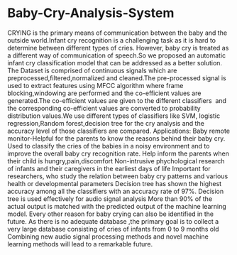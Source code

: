 # Baby-Cry-Analysis-System
CRYING is the primary means of communication between the baby and the outside world.Infant cry recognition is a challenging task as it is hard to determine between different types of cries. However, baby cry is treated as a different way of communication of speech.So we proposed an automatic infant cry classification model that can be addressed as a better solution.
The Dataset is comprised of continuous signals which are preprocessed,filtered,normalized and cleaned.The pre-processed signal is used to extract features using MFCC algorithm where frame blocking,windowing are performed and the co-efficient values are generated.The co-efficient values are given to the different classifiers  and the corresponding co-efficient values are converted to probability distribution values.We use different types of classifiers like SVM, logistic regression,Random forest,decision tree for the cry analysis and the accuracy level of those classifiers are compared.
Applications:
Baby remote monitor-Helpful for the parents to know the reasons behind their baby cry.
Used to classify the cries of the babies in a noisy environment and to improve the overall baby cry recognition rate.
Help inform the parents when their child is hungry,pain,discomfort
 Non-intrusive phychological research of infants and their caregivers in the earliest days of life
 Important for researchers, who study the relation between baby cry patterns and various health or developmental parameters
Decision tree has shown the highest accuracy among all the classifiers with an accuracy rate of 97%.
Decision tree is used effectively for audio signal analysis
More than 90% of the actual output is matched with the predicted output of the machine learning model.
Every other reason for baby crying can also be identified in the future.
 As there is no adequate database ,the primary goal is to collect a very large database consisting of cries of infants from 0 to 9 months old
Combining new audio signal processing methods and novel machine learning methods will lead to a remarkable future.


